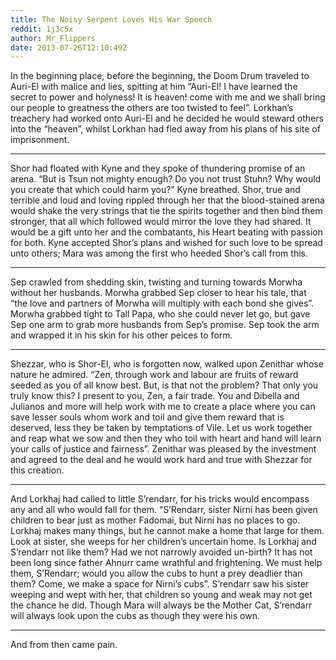 ```yaml
---
title: The Noisy Serpent Loves His War Speech
reddit: 1j3c5x
author: Mr_Flippers
date: 2013-07-26T12:10:49Z
---
```


In the beginning place, before the beginning, the Doom Drum traveled to Auri-El
with malice and lies, spitting at him “Auri-El! I have learned the secret to
power and holyness! It is heaven! come with me and we shall bring our people to
greatness the others are too twisted to feel”. Lorkhan’s treachery had worked
onto Auri-El and he decided he would steward others into the “heaven”, whilst
Lorkhan had fled away from his plans of his site of imprisonment.

----

Shor had floated with Kyne and they spoke of thundering promise of an arena.
“But is Tsun not mighty enough? Do you not trust Stuhn? Why would you create
that which could harm you?” Kyne breathed. Shor, true and terrible and loud and
loving rippled through her that the blood-stained arena would shake the very
strings that tie the spirits together and then bind them stronger, that all
which followed would mirror the love they had shared. It would be a gift unto
her and the combatants, his Heart beating with passion for both. Kyne accepted
Shor’s plans and wished for such love to be spread unto others; Mara was among
the first who heeded Shor’s call from this.

----

Sep crawled from shedding skin, twisting and turning towards Morwha without her
husbands. Morwha grabbed Sep closer to hear his tale, that “the love and
partners of Morwha will multiply with each bond she gives”. Morwha grabbed tight
to Tall Papa, who she could never let go, but gave Sep one arm to grab more
husbands from Sep’s promise. Sep took the arm and wrapped it in his skin for his
other peices to form.

----

Shezzar, who is Shor-El, who is forgotten now, walked upon Zenithar whose nature
he admired. “Zen, through work and labour are fruits of reward seeded as you of
all know best. But, is that not the problem? That only you truly know this? I
present to you, Zen, a fair trade. You and Dibella and Julianos and more will
help work with me to create a place where you can save lesser souls whom work
and toil and give them reward that is deserved, less they be taken by
temptations of Vile. Let us work together and reap what we sow and then they who
toil with heart and hand will learn your calls of justice and fairness”.
Zenithar was pleased by the investment and agreed to the deal and he would work
hard and true with Shezzar for this creation.

----

And Lorkhaj had called to little S’rendarr, for his tricks would encompass any
and all who would fall for them. “S’Rendarr, sister Nirni has been given
children to bear just as mother Fadomai, but Nirni has no places to go. Lorkhaj
makes many things, but he cannot make a home that large for them. Look at
sister, she weeps for her children’s uncertain home. Is Lorkhaj and S’rendarr
not like them? Had we not narrowly avoided un-birth? It has not been long since
father Ahnurr came wrathful and frightening. We must help them, S’Rendarr; would
you allow the cubs to hunt a prey deadlier than them? Come, we make a space for
Nirni’s cubs”. S’rendarr saw his sister weeping and wept with her, that children
so young and weak may not get the chance he did. Though Mara will always be the
Mother Cat, S’rendarr will always look upon the cubs as though they were his
own.

----

And from then came pain.
